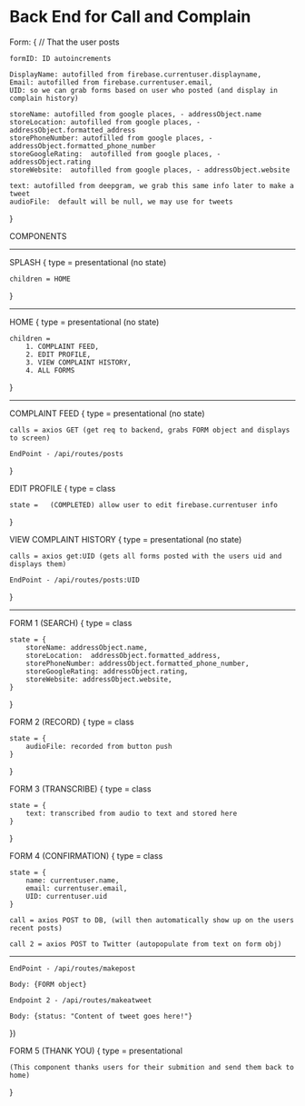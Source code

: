 # Back End for Call and Complain



Form: { // That the user posts 

    formID: ID autoincrements

    DisplayName: autofilled from firebase.currentuser.displayname,
    Email: autofilled from firebase.currentuser.email,
    UID: so we can grab forms based on user who posted (and display in complain history)

    storeName: autofilled from google places, - addressObject.name
    storeLocation: autofilled from google places, - addressObject.formatted_address
    storePhoneNumber: autofilled from google places, - addressObject.formatted_phone_number
    storeGoogleRating:  autofilled from google places, - addressObject.rating
    storeWebsite:  autofilled from google places, - addressObject.website

    text: autofilled from deepgram, we grab this same info later to make a tweet
    audioFile:  default will be null, we may use for tweets
}



COMPONENTS
__________


SPLASH {
    type = presentational (no state)

    children = HOME
}

--------------

HOME {
    type = presentational (no state)

    children = 
        1. COMPLAINT FEED, 
        2. EDIT PROFILE, 
        3. VIEW COMPLAINT HISTORY,
        4. ALL FORMS
}

--------------

COMPLAINT FEED {
    type = presentational (no state)

    calls = axios GET (get req to backend, grabs FORM object and displays to screen)
    
    EndPoint - /api/routes/posts
}

EDIT PROFILE {
    type = class

    state =   (COMPLETED) allow user to edit firebase.currentuser info

}

VIEW COMPLAINT HISTORY {
    type = presentational (no state)

    calls = axios get:UID (gets all forms posted with the users uid and displays them)

    EndPoint - /api/routes/posts:UID
}

--------------

FORM 1 (SEARCH) {
    type = class

    state = {
        storeName: addressObject.name,
        storeLocation:  addressObject.formatted_address,
        storePhoneNumber: addressObject.formatted_phone_number,
        storeGoogleRating: addressObject.rating,
        storeWebsite: addressObject.website,
    }
}


FORM 2 (RECORD) {
    type = class

    state = {
        audioFile: recorded from button push
    }
}


FORM 3 (TRANSCRIBE) {
    type = class

    state = {
        text: transcribed from audio to text and stored here
    }
}


FORM 4 (CONFIRMATION) {
    type = class

    state = {
        name: currentuser.name,
        email: currentuser.email,
        UID: currentuser.uid
    }

    call = axios POST to DB, (will then automatically show up on the users recent posts)

    call 2 = axios POST to Twitter (autopopulate from text on form obj)

---------------------------------

    EndPoint - /api/routes/makepost

    Body: {FORM object}

    Endpoint 2 - /api/routes/makeatweet

    Body: {status: "Content of tweet goes here!"}


})

FORM 5 (THANK YOU) {
    type = presentational

    (This component thanks users for their submition and send them back to home)
}